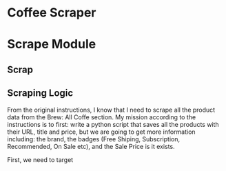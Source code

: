 # Coffee Scraper

# Scrape Module

## Scrap

## Scraping Logic 

From the original instructions, I know that I need to scrape all the product data from the Brew: All Coffe section. My mission according to the instructions is to first: write a python script that saves all the products with their URL, title and price, but we are going to get more information including: the brand, the badges (Free Shiping, Subscription, Recommended, On Sale etc), and the Sale Price is it exists. 

First, we need to target 

